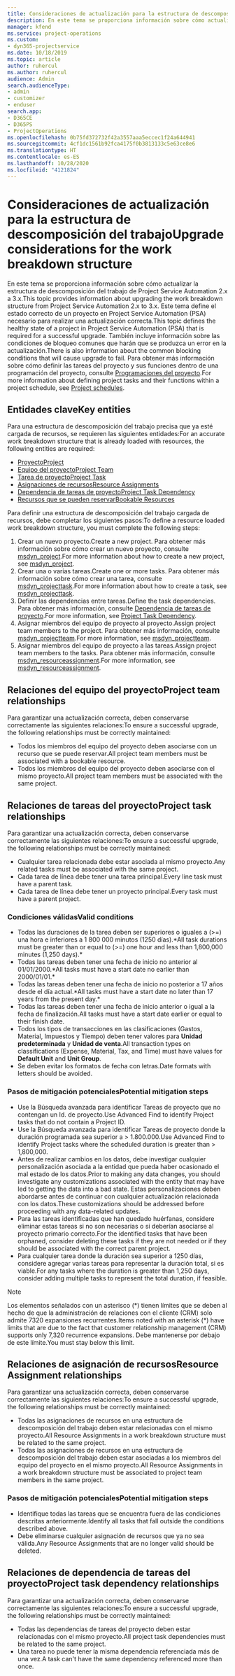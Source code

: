 ```yaml
---
title: Consideraciones de actualización para la estructura de descomposición del trabajo
description: En este tema se proporciona información sobre cómo actualizar la estructura de descomposición del trabajo de Project Service Automation 2.x a 3.x.
manager: kfend
ms.service: project-operations
ms.custom:
- dyn365-projectservice
ms.date: 10/18/2019
ms.topic: article
author: ruhercul
ms.author: ruhercul
audience: Admin
search.audienceType:
- admin
- customizer
- enduser
search.app:
- D365CE
- D365PS
- ProjectOperations
ms.openlocfilehash: 0b75fd372732f42a3557aaa5eccec1f24a644941
ms.sourcegitcommit: 4cf1dc1561b92fca4175f0b3813133c5e63ce8e6
ms.translationtype: HT
ms.contentlocale: es-ES
ms.lasthandoff: 10/28/2020
ms.locfileid: "4121824"
---
```

# <a name="upgrade-considerations-for-the-work-breakdown-structure"></a><span data-ttu-id="25ca3-103">Consideraciones de actualización para la estructura de descomposición del trabajo</span><span class="sxs-lookup"><span data-stu-id="25ca3-103">Upgrade considerations for the work breakdown structure</span></span>
<span data-ttu-id="25ca3-104">En este tema se proporciona información sobre cómo actualizar la estructura de descomposición del trabajo de Project Service Automation 2.x a 3.x.</span><span class="sxs-lookup"><span data-stu-id="25ca3-104">This topic provides information about upgrading the work breakdown structure from Project Service Automation 2.x to 3.x.</span></span> <span data-ttu-id="25ca3-105">Este tema define el estado correcto de un proyecto en Project Service Automation (PSA) necesario para realizar una actualización correcta.</span><span class="sxs-lookup"><span data-stu-id="25ca3-105">This topic defines the healthy state of a project in Project Service Automation (PSA) that is required for a successful upgrade.</span></span> <span data-ttu-id="25ca3-106">También incluye información sobre las condiciones de bloqueo comunes que harán que se produzca un error en la actualización.</span><span class="sxs-lookup"><span data-stu-id="25ca3-106">There is also information about the common blocking conditions that will cause upgrade to fail.</span></span> <span data-ttu-id="25ca3-107">Para obtener más información sobre cómo definir las tareas del proyecto y sus funciones dentro de una programación del proyecto, consulte [Programaciones del proyecto](project-creating.md).</span><span class="sxs-lookup"><span data-stu-id="25ca3-107">For more information about defining project tasks and their functions within a project schedule, see [Project schedules](project-creating.md).</span></span>

## <a name="key-entities"></a><span data-ttu-id="25ca3-108">Entidades clave</span><span class="sxs-lookup"><span data-stu-id="25ca3-108">Key entities</span></span>
<span data-ttu-id="25ca3-109">Para una estructura de descomposición del trabajo precisa que ya esté cargada de recursos, se requieren las siguientes entidades:</span><span class="sxs-lookup"><span data-stu-id="25ca3-109">For an accurate work breakdown structure that is already loaded with resources, the following entities are required:</span></span>

- [<span data-ttu-id="25ca3-110">Proyecto</span><span class="sxs-lookup"><span data-stu-id="25ca3-110">Project</span></span>](https://docs.microsoft.com/dynamics365/customerengagement/on-premises/developer/entities/msdyn_project)
- [<span data-ttu-id="25ca3-111">Equipo del proyecto</span><span class="sxs-lookup"><span data-stu-id="25ca3-111">Project Team</span></span>](https://docs.microsoft.com/dynamics365/customerengagement/on-premises/developer/entities/msdyn_projectteam)
- [<span data-ttu-id="25ca3-112">Tarea de proyecto</span><span class="sxs-lookup"><span data-stu-id="25ca3-112">Project Task</span></span>](https://docs.microsoft.com/dynamics365/customerengagement/on-premises/developer/entities/msdyn_projecttask)
- [<span data-ttu-id="25ca3-113">Asignaciones de recursos</span><span class="sxs-lookup"><span data-stu-id="25ca3-113">Resource Assignments</span></span>](https://docs.microsoft.com/dynamics365/customerengagement/on-premises/developer/entities/msdyn_resourceassignment)
- [<span data-ttu-id="25ca3-114">Dependencia de tareas de proyecto</span><span class="sxs-lookup"><span data-stu-id="25ca3-114">Project Task Dependency</span></span>](https://docs.microsoft.com/dynamics365/customerengagement/on-premises/developer/entities/msdyn_projecttaskdependency)
- [<span data-ttu-id="25ca3-115">Recursos que se pueden reservar</span><span class="sxs-lookup"><span data-stu-id="25ca3-115">Bookable Resources</span></span>](https://docs.microsoft.com/dynamics365/customerengagement/on-premises/developer/entities/bookableresource)

<span data-ttu-id="25ca3-116">Para definir una estructura de descomposición del trabajo cargada de recursos, debe completar los siguientes pasos:</span><span class="sxs-lookup"><span data-stu-id="25ca3-116">To define a resource loaded work breakdown structure, you must complete the following steps:</span></span>

1. <span data-ttu-id="25ca3-117">Crear un nuevo proyecto.</span><span class="sxs-lookup"><span data-stu-id="25ca3-117">Create a new project.</span></span> <span data-ttu-id="25ca3-118">Para obtener más información sobre cómo crear un nuevo proyecto, consulte [msdyn_project](https://docs.microsoft.com/dynamics365/customerengagement/on-premises/developer/entities/msdyn_project).</span><span class="sxs-lookup"><span data-stu-id="25ca3-118">For more information about how to create a new project, see [msdyn_project](https://docs.microsoft.com/dynamics365/customerengagement/on-premises/developer/entities/msdyn_project).</span></span>
2. <span data-ttu-id="25ca3-119">Crear una o varias tareas.</span><span class="sxs-lookup"><span data-stu-id="25ca3-119">Create one or more tasks.</span></span> <span data-ttu-id="25ca3-120">Para obtener más información sobre cómo crear una tarea, consulte [msdyn_projecttask](https://docs.microsoft.com/dynamics365/customerengagement/on-premises/developer/entities/msdyn_projecttask).</span><span class="sxs-lookup"><span data-stu-id="25ca3-120">For more information about how to create a task, see [msdyn_projecttask](https://docs.microsoft.com/dynamics365/customerengagement/on-premises/developer/entities/msdyn_projecttask).</span></span>
3. <span data-ttu-id="25ca3-121">Definir las dependencias entre tareas.</span><span class="sxs-lookup"><span data-stu-id="25ca3-121">Define the task dependencies.</span></span> <span data-ttu-id="25ca3-122">Para obtener más información, consulte [Dependencia de tareas de proyecto](https://docs.microsoft.com/dynamics365/customerengagement/on-premises/developer/entities/msdyn_projecttaskdependency).</span><span class="sxs-lookup"><span data-stu-id="25ca3-122">For more information, see [Project Task Dependency](https://docs.microsoft.com/dynamics365/customerengagement/on-premises/developer/entities/msdyn_projecttaskdependency).</span></span>
4. <span data-ttu-id="25ca3-123">Asignar miembros del equipo de proyecto al proyecto.</span><span class="sxs-lookup"><span data-stu-id="25ca3-123">Assign project team members to the project.</span></span> <span data-ttu-id="25ca3-124">Para obtener más información, consulte [msdyn_projectteam](https://docs.microsoft.com/dynamics365/customerengagement/on-premises/developer/entities/msdyn_projectteam).</span><span class="sxs-lookup"><span data-stu-id="25ca3-124">For more information, see [msdyn_projectteam](https://docs.microsoft.com/dynamics365/customerengagement/on-premises/developer/entities/msdyn_projectteam).</span></span>
5. <span data-ttu-id="25ca3-125">Asignar miembros del equipo de proyecto a las tareas.</span><span class="sxs-lookup"><span data-stu-id="25ca3-125">Assign project team members to the tasks.</span></span> <span data-ttu-id="25ca3-126">Para obtener más información, consulte [msdyn_resourceassignment](https://docs.microsoft.com/dynamics365/customerengagement/on-premises/developer/entities/msdyn_resourceassignment).</span><span class="sxs-lookup"><span data-stu-id="25ca3-126">For more information, see [msdyn_resourceassignment](https://docs.microsoft.com/dynamics365/customerengagement/on-premises/developer/entities/msdyn_resourceassignment).</span></span>

## <a name="project-team-relationships"></a><span data-ttu-id="25ca3-127">Relaciones del equipo del proyecto</span><span class="sxs-lookup"><span data-stu-id="25ca3-127">Project team relationships</span></span>

<span data-ttu-id="25ca3-128">Para garantizar una actualización correcta, deben conservarse correctamente las siguientes relaciones:</span><span class="sxs-lookup"><span data-stu-id="25ca3-128">To ensure a successful upgrade, the following relationships must be correctly maintained:</span></span>
- <span data-ttu-id="25ca3-129">Todos los miembros del equipo del proyecto deben asociarse con un recurso que se puede reservar.</span><span class="sxs-lookup"><span data-stu-id="25ca3-129">All project team members must be associated with a bookable resource.</span></span>
- <span data-ttu-id="25ca3-130">Todos los miembros del equipo del proyecto deben asociarse con el mismo proyecto.</span><span class="sxs-lookup"><span data-stu-id="25ca3-130">All project team members must be associated with the same project.</span></span> 

## <a name="project-task-relationships"></a><span data-ttu-id="25ca3-131">Relaciones de tareas del proyecto</span><span class="sxs-lookup"><span data-stu-id="25ca3-131">Project task relationships</span></span>
<span data-ttu-id="25ca3-132">Para garantizar una actualización correcta, deben conservarse correctamente las siguientes relaciones:</span><span class="sxs-lookup"><span data-stu-id="25ca3-132">To ensure a successful upgrade, the following relationships must be correctly maintained:</span></span>

- <span data-ttu-id="25ca3-133">Cualquier tarea relacionada debe estar asociada al mismo proyecto.</span><span class="sxs-lookup"><span data-stu-id="25ca3-133">Any related tasks must be associated with the same project.</span></span>
- <span data-ttu-id="25ca3-134">Cada tarea de línea debe tener una tarea principal.</span><span class="sxs-lookup"><span data-stu-id="25ca3-134">Every line task must have a parent task.</span></span>
- <span data-ttu-id="25ca3-135">Cada tarea de línea debe tener un proyecto principal.</span><span class="sxs-lookup"><span data-stu-id="25ca3-135">Every task must have a parent project.</span></span>

### <a name="valid-conditions"></a><span data-ttu-id="25ca3-136">Condiciones válidas</span><span class="sxs-lookup"><span data-stu-id="25ca3-136">Valid conditions</span></span>

- <span data-ttu-id="25ca3-137">Todas las duraciones de la tarea deben ser superiores o iguales a (>=) una hora e inferiores a 1 800 000 minutos (1250 días).\*</span><span class="sxs-lookup"><span data-stu-id="25ca3-137">All task durations must be greater than or equal to (>=) one hour and less than 1,800,000 minutes (1,250 days).\*</span></span>
- <span data-ttu-id="25ca3-138">Todas las tareas deben tener una fecha de inicio no anterior al 01/01/2000.\*</span><span class="sxs-lookup"><span data-stu-id="25ca3-138">All tasks must have a start date no earlier than 2000/01/01.\*</span></span>
- <span data-ttu-id="25ca3-139">Todas las tareas deben tener una fecha de inicio no posterior a 17 años desde el día actual.\*</span><span class="sxs-lookup"><span data-stu-id="25ca3-139">All tasks must have a start date no later than 17 years from the present day.\*</span></span>
- <span data-ttu-id="25ca3-140">Todas las tareas deben tener una fecha de inicio anterior o igual a la fecha de finalización.</span><span class="sxs-lookup"><span data-stu-id="25ca3-140">All tasks must have a start date earlier or equal to their finish date.</span></span>
- <span data-ttu-id="25ca3-141">Todos los tipos de transacciones en las clasificaciones (Gastos, Material, Impuestos y Tiempo) deben tener valores para **Unidad predeterminada** y **Unidad de venta**.</span><span class="sxs-lookup"><span data-stu-id="25ca3-141">All transaction types on classifications (Expense, Material, Tax, and Time) must have values for **Default Unit** and **Unit Group**.</span></span>
- <span data-ttu-id="25ca3-142">Se deben evitar los formatos de fecha con letras.</span><span class="sxs-lookup"><span data-stu-id="25ca3-142">Date formats with letters should be avoided.</span></span>

### <a name="potential-mitigation-steps"></a><span data-ttu-id="25ca3-143">Pasos de mitigación potenciales</span><span class="sxs-lookup"><span data-stu-id="25ca3-143">Potential mitigation steps</span></span>
- <span data-ttu-id="25ca3-144">Use la Búsqueda avanzada para identificar Tareas de proyecto que no contengan un Id. de proyecto.</span><span class="sxs-lookup"><span data-stu-id="25ca3-144">Use Advanced Find to identify Project tasks that do not contain a Project ID.</span></span>
- <span data-ttu-id="25ca3-145">Use la Búsqueda avanzada para identificar Tareas de proyecto donde la duración programada sea superior a > 1.800.000.</span><span class="sxs-lookup"><span data-stu-id="25ca3-145">Use Advanced Find to identify Project tasks where the scheduled duration is greater than > 1,800,000.</span></span>
- <span data-ttu-id="25ca3-146">Antes de realizar cambios en los datos, debe investigar cualquier personalización asociada a la entidad que pueda haber ocasionado el mal estado de los datos.</span><span class="sxs-lookup"><span data-stu-id="25ca3-146">Prior to making any data changes, you should investigate any customizations associated with the entity that may have led to getting the data into a bad state.</span></span> <span data-ttu-id="25ca3-147">Estas personalizaciones deben abordarse antes de continuar con cualquier actualización relacionada con los datos.</span><span class="sxs-lookup"><span data-stu-id="25ca3-147">These customizations should be addressed before proceeding with any data-related updates.</span></span>
- <span data-ttu-id="25ca3-148">Para las tareas identificadas que han quedado huérfanas, considere eliminar estas tareas si no son necesarias o si deberían asociarse al proyecto primario correcto.</span><span class="sxs-lookup"><span data-stu-id="25ca3-148">For the identified tasks that have been orphaned, consider deleting these tasks if they are not needed or if they should be associated with the correct parent project.</span></span>
- <span data-ttu-id="25ca3-149">Para cualquier tarea donde la duración sea superior a 1250 días, considere agregar varias tareas para representar la duración total, si es viable.</span><span class="sxs-lookup"><span data-stu-id="25ca3-149">For any tasks where the duration is greater than 1,250 days, consider adding multiple tasks to represent the total duration, if feasible.</span></span>

> [!NOTE]
> <span data-ttu-id="25ca3-150">Los elementos señalados con un asterisco (\*) tienen límites que se deben al hecho de que la administración de relaciones con el cliente (CRM) solo admite 7320 expansiones recurrentes.</span><span class="sxs-lookup"><span data-stu-id="25ca3-150">Items noted with an asterisk (\*) have limits that are due to the fact that customer relationship management (CRM) supports only 7,320 recurrence expansions.</span></span> <span data-ttu-id="25ca3-151">Debe mantenerse por debajo de este límite.</span><span class="sxs-lookup"><span data-stu-id="25ca3-151">You must stay below this limit.</span></span>

## <a name="resource-assignment-relationships"></a><span data-ttu-id="25ca3-152">Relaciones de asignación de recursos</span><span class="sxs-lookup"><span data-stu-id="25ca3-152">Resource Assignment relationships</span></span>
<span data-ttu-id="25ca3-153">Para garantizar una actualización correcta, deben conservarse correctamente las siguientes relaciones:</span><span class="sxs-lookup"><span data-stu-id="25ca3-153">To ensure a successful upgrade, the following relationships must be correctly maintained:</span></span>

- <span data-ttu-id="25ca3-154">Todas las asignaciones de recursos en una estructura de descomposición del trabajo deben estar relacionadas con el mismo proyecto.</span><span class="sxs-lookup"><span data-stu-id="25ca3-154">All Resource Assignments in a work breakdown structure must be related to the same project.</span></span>
- <span data-ttu-id="25ca3-155">Todas las asignaciones de recursos en una estructura de descomposición del trabajo deben estar asociadas a los miembros del equipo del proyecto en el mismo proyecto.</span><span class="sxs-lookup"><span data-stu-id="25ca3-155">All Resource Assignments in a work breakdown structure must be associated to project team members in the same project.</span></span>

### <a name="potential-mitigation-steps"></a><span data-ttu-id="25ca3-156">Pasos de mitigación potenciales</span><span class="sxs-lookup"><span data-stu-id="25ca3-156">Potential mitigation steps</span></span>
- <span data-ttu-id="25ca3-157">Identifique todas las tareas que se encuentra fuera de las condiciones descritas anteriormente.</span><span class="sxs-lookup"><span data-stu-id="25ca3-157">Identify all tasks that fall outside the conditions described above.</span></span>  
- <span data-ttu-id="25ca3-158">Debe eliminarse cualquier asignación de recursos que ya no sea válida.</span><span class="sxs-lookup"><span data-stu-id="25ca3-158">Any Resource Assignments that are no longer valid should be deleted.</span></span>

## <a name="project-task-dependency-relationships"></a><span data-ttu-id="25ca3-159">Relaciones de dependencia de tareas del proyecto</span><span class="sxs-lookup"><span data-stu-id="25ca3-159">Project task dependency relationships</span></span>
<span data-ttu-id="25ca3-160">Para garantizar una actualización correcta, deben conservarse correctamente las siguientes relaciones:</span><span class="sxs-lookup"><span data-stu-id="25ca3-160">To ensure a successful upgrade, the following relationships must be correctly maintained:</span></span>

- <span data-ttu-id="25ca3-161">Todas las dependencias de tareas del proyecto deben estar relacionadas con el mismo proyecto.</span><span class="sxs-lookup"><span data-stu-id="25ca3-161">All project task dependencies must be related to the same project.</span></span>
- <span data-ttu-id="25ca3-162">Una tarea no puede tener la misma dependencia referenciada más de una vez.</span><span class="sxs-lookup"><span data-stu-id="25ca3-162">A task can't have the same dependency referenced more than once.</span></span>
